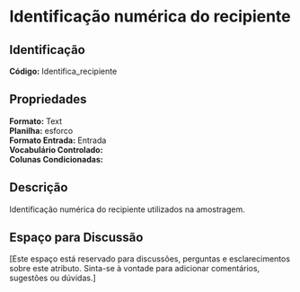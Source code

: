 # Identificação numérica do recipiente

## Identificação
**Código:** Identifica_recipiente

## Propriedades
**Formato:** Text  
**Planilha:** esforco  
**Formato Entrada:** Entrada  
**Vocabulário Controlado:**   
**Colunas Condicionadas:**   

## Descrição
Identificação numérica do recipiente utilizados na amostragem.

## Espaço para Discussão
[Este espaço está reservado para discussões, perguntas e esclarecimentos sobre este atributo. Sinta-se à vontade para adicionar comentários, sugestões ou dúvidas.]
